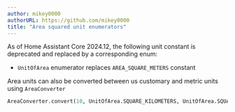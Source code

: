 ```yaml
---
author: mikey0000
authorURL: https://github.com/mikey0000
title: "Area squared unit enumerators"
---
```


As of Home Assistant Core 2024.12, the following unit constant is deprecated and replaced 
by a corresponding enum:

- `UnitOfArea` enumerator replaces `AREA_SQUARE_METERS` constant

Area units can also be converted between us customary and metric units using `AreaConverter`

```python
AreaConverter.convert(10, UnitOfArea.SQUARE_KILOMETERS, UnitOfArea.SQUARE_MILES)
```